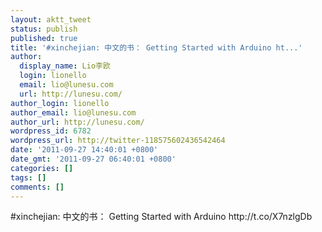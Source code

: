 ```yaml
---
layout: aktt_tweet
status: publish
published: true
title: '#xinchejian: 中文的书： Getting Started with Arduino ht...'
author:
  display_name: Lio李欧
  login: lionello
  email: lio@lunesu.com
  url: http://lunesu.com/
author_login: lionello
author_email: lio@lunesu.com
author_url: http://lunesu.com/
wordpress_id: 6782
wordpress_url: http://twitter-118575602436542464
date: '2011-09-27 14:40:01 +0800'
date_gmt: '2011-09-27 06:40:01 +0800'
categories: []
tags: []
comments: []
---
```

<p>#xinchejian: 中文的书： Getting Started with Arduino http://t.co/X7nzlgDb</p>
